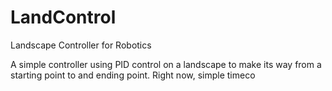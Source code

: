 # LandControl
Landscape Controller for Robotics

[](img/landscape_eg.png)

A simple controller using PID control on a landscape to make its way from a starting point to and ending point. Right now, simple timeco
